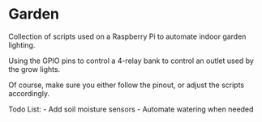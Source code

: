 # Garden
Collection of scripts used on a Raspberry Pi to automate indoor garden lighting.

Using the GPIO pins to control a 4-relay bank to control an outlet used by the grow lights.

Of course, make sure you either follow the pinout, or adjust the scripts accordingly.

Todo List:
	- Add soil moisture sensors
	- Automate watering when needed
